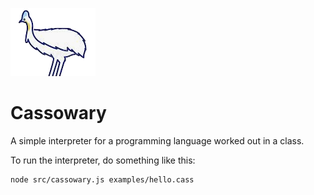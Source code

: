 ![](./docs/logo.png)

# Cassowary

A simple interpreter for a programming language worked out in a class.

To run the interpreter, do something like this:

```
node src/cassowary.js examples/hello.cass
```
